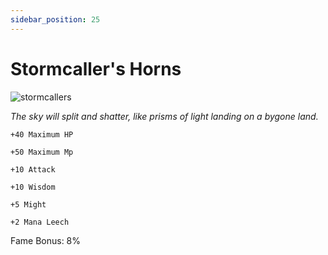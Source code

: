 ```yaml
---
sidebar_position: 25
---
```


# Stormcaller's Horns

![stormcallers](https://vwiki.valorserver.com/api/item/picture/stormcaller's%20horns)

<i>The sky will split and shatter, like prisms of light landing on a bygone land.</i>

    +40 Maximum HP
    
    +50 Maximum Mp
    
    +10 Attack
    
    +10 Wisdom
    
    +5 Might
    
    +2 Mana Leech
    
Fame Bonus: 8%
